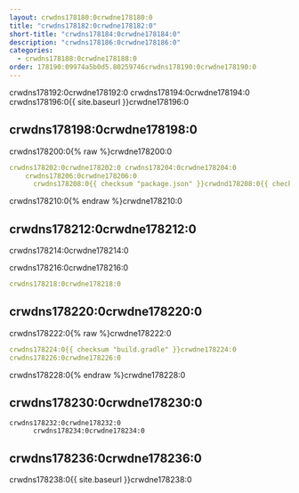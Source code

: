 ```yaml
---
layout: crwdns178180:0crwdne178180:0
title: "crwdns178182:0crwdne178182:0"
short-title: "crwdns178184:0crwdne178184:0"
description: "crwdns178186:0crwdne178186:0"
categories:
  - crwdns178188:0crwdne178188:0
order: 178190:09974a5b0d5.80259746crwdns178190:0crwdne178190:0
---
```



crwdns178192:0crwdne178192:0 crwdns178194:0crwdne178194:0 crwdns178196:0{{ site.baseurl }}crwdne178196:0

## crwdns178198:0crwdne178198:0

crwdns178200:0{% raw %}crwdne178200:0

```yaml
crwdns178202:0crwdne178202:0 crwdns178204:0crwdne178204:0
    crwdns178206:0crwdne178206:0
      crwdns178208:0{{ checksum "package.json" }}crwdnd178208:0{{ checksum "package.json" }}crwdne178208:0
```

crwdns178210:0{% endraw %}crwdne178210:0

## crwdns178212:0crwdne178212:0

crwdns178214:0crwdne178214:0

crwdns178216:0crwdne178216:0

```yaml
crwdns178218:0crwdne178218:0
```

## crwdns178220:0crwdne178220:0

crwdns178222:0{% raw %}crwdne178222:0

```yaml
crwdns178224:0{{ checksum "build.gradle" }}crwdne178224:0
crwdns178226:0crwdne178226:0
```

crwdns178228:0{% endraw %}crwdne178228:0

## crwdns178230:0crwdne178230:0

    crwdns178232:0crwdne178232:0
          crwdns178234:0crwdne178234:0
    
    

## crwdns178236:0crwdne178236:0

crwdns178238:0{{ site.baseurl }}crwdne178238:0